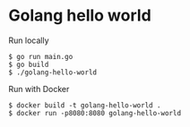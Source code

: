 # Golang hello world

Run locally

```shellsession
$ go run main.go
$ go build
$ ./golang-hello-world
```

Run with Docker

```shellsession
$ docker build -t golang-hello-world .
$ docker run -p8080:8080 golang-hello-world
